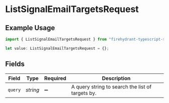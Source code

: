 # ListSignalEmailTargetsRequest

## Example Usage

```typescript
import { ListSignalEmailTargetsRequest } from "firehydrant-typescript-sdk/models/operations";

let value: ListSignalEmailTargetsRequest = {};
```

## Fields

| Field                                            | Type                                             | Required                                         | Description                                      |
| ------------------------------------------------ | ------------------------------------------------ | ------------------------------------------------ | ------------------------------------------------ |
| `query`                                          | *string*                                         | :heavy_minus_sign:                               | A query string to search the list of targets by. |